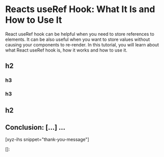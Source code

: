 # Reacts useRef Hook: What It Is and How to Use It

React useRef hook can be helpful when you need to store references to elements. It can be also useful when you want to store values without causing your components to re-render. In this tutorial, you will learn about what React useRef hook is, how it works and how to use it.

<!--more-->
<!--
Table of Contents:
## h2
### h3
### h3
## h2
## Conclusion: [...] ...
-->

## h2

### h3

### h3

## h2

## Conclusion: [...] ...

[xyz-ihs snippet="thank-you-message"]

<!-- ### Links -->
[]:

<!--
### Meta:
-
-->

<!--
### Keywords:
-
-->

<!--
### Resources:
-
-->
